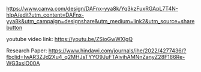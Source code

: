 https://www.canva.com/design/DAFnx-yya8k/Yq3kzFuxRGApL7T4N-hIpA/edit?utm_content=DAFnx-yya8k&utm_campaign=designshare&utm_medium=link2&utm_source=sharebutton

youtube video link: https://youtu.be/ZSioGwWXlgQ

Research Paper: https://www.hindawi.com/journals/jhe/2022/4277436/?fbclid=IwAR3ZJd2Xu4_q2MHJsTYYO9JuFTAjvihAMNnZanyZ28F186Re-WG3xslO00A
